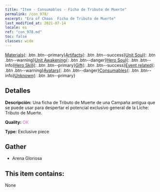 ```yaml
---
title: "Item - Consumables - Ficha de Tributo de Muerte"
permalink: /con_978/
excerpt: "Era of Chaos  Ficha de Tributo de Muerte"
last_modified_at: 2021-07-14
locale: es
ref: "con_978.md"
toc: false
classes: wide
---
```

 [Materials](/ItemsES/){: .btn .btn--primary}[Artifacts](/ItemsES/Artifacts/){: .btn .btn--success}[Unit Soul](/ItemsES/UnitSoul/){: .btn .btn--warning}[Unit Awakening](/ItemsES/UnitAwakening/){: .btn .btn--danger}[Hero Soul](/ItemsES/HeroSoul/){: .btn .btn--info}[Hero Skill](/ItemsES/HeroSkill/){: .btn .btn--primary}[Gift](/ItemsES/Gift/){: .btn .btn--success}[Event related](/ItemsES/Events/){: .btn .btn--warning}[Avatars](/ItemsES/Avatars/){: .btn .btn--danger}[Consumables](/ItemsES/Consumables/){: .btn .btn--info}[Unknown](/ItemsES/Unknown/){: .btn .btn--primary}

## Detalles
 **Descripción:** Una ficha de Tributo de Muerte de una Campaña antigua que se puede usar para despertar el potencial exclusivo general de la Liche: Tributo de Muerte.

 **Quality:** <span style="color: #DA70D6">OK</span>

 **Type:** Exclusive piece

## Gather

*    Arena Gloriosa 

## This item contains:

  None

